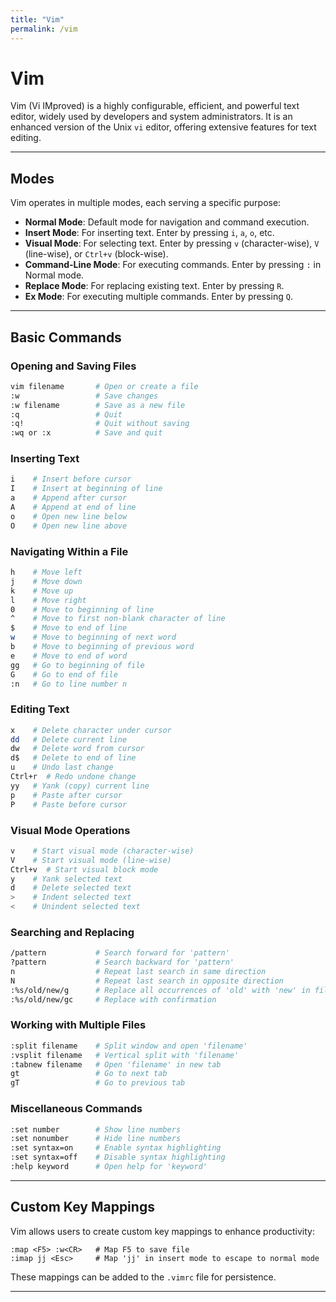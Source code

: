 ```yaml
---
title: "Vim"
permalink: /vim
---
```


# Vim

Vim (Vi IMproved) is a highly configurable, efficient, and powerful text editor, widely used by developers and system administrators. It is an enhanced version of the Unix `vi` editor, offering extensive features for text editing. 

---

## Modes

Vim operates in multiple modes, each serving a specific purpose:

- **Normal Mode**: Default mode for navigation and command execution.
- **Insert Mode**: For inserting text. Enter by pressing `i`, `a`, `o`, etc.
- **Visual Mode**: For selecting text. Enter by pressing `v` (character-wise), `V` (line-wise), or `Ctrl+v` (block-wise).
- **Command-Line Mode**: For executing commands. Enter by pressing `:` in Normal mode.
- **Replace Mode**: For replacing existing text. Enter by pressing `R`.
- **Ex Mode**: For executing multiple commands. Enter by pressing `Q`.

---

## Basic Commands

### Opening and Saving Files

```bash
vim filename       # Open or create a file
:w                 # Save changes
:w filename        # Save as a new file
:q                 # Quit
:q!                # Quit without saving
:wq or :x          # Save and quit
```

### Inserting Text

```bash
i    # Insert before cursor
I    # Insert at beginning of line
a    # Append after cursor
A    # Append at end of line
o    # Open new line below
O    # Open new line above
```

### Navigating Within a File

```bash
h    # Move left
j    # Move down
k    # Move up
l    # Move right
0    # Move to beginning of line
^    # Move to first non-blank character of line
$    # Move to end of line
w    # Move to beginning of next word
b    # Move to beginning of previous word
e    # Move to end of word
gg   # Go to beginning of file
G    # Go to end of file
:n   # Go to line number n
```

### Editing Text

```bash
x    # Delete character under cursor
dd   # Delete current line
dw   # Delete word from cursor
d$   # Delete to end of line
u    # Undo last change
Ctrl+r  # Redo undone change
yy   # Yank (copy) current line
p    # Paste after cursor
P    # Paste before cursor
```

### Visual Mode Operations

```bash
v    # Start visual mode (character-wise)
V    # Start visual mode (line-wise)
Ctrl+v  # Start visual block mode
y    # Yank selected text
d    # Delete selected text
>    # Indent selected text
<    # Unindent selected text
```

### Searching and Replacing

```bash
/pattern           # Search forward for 'pattern'
?pattern           # Search backward for 'pattern'
n                  # Repeat last search in same direction
N                  # Repeat last search in opposite direction
:%s/old/new/g      # Replace all occurrences of 'old' with 'new' in file
:%s/old/new/gc     # Replace with confirmation
```

### Working with Multiple Files

```bash
:split filename    # Split window and open 'filename'
:vsplit filename   # Vertical split with 'filename'
:tabnew filename   # Open 'filename' in new tab
gt                 # Go to next tab
gT                 # Go to previous tab
```

### Miscellaneous Commands

```bash
:set number        # Show line numbers
:set nonumber      # Hide line numbers
:set syntax=on     # Enable syntax highlighting
:set syntax=off    # Disable syntax highlighting
:help keyword      # Open help for 'keyword'
```

---

## Custom Key Mappings

Vim allows users to create custom key mappings to enhance productivity:

```vim
:map <F5> :w<CR>   # Map F5 to save file
:imap jj <Esc>     # Map 'jj' in insert mode to escape to normal mode
```


These mappings can be added to the `.vimrc` file for persistence.

--- 
